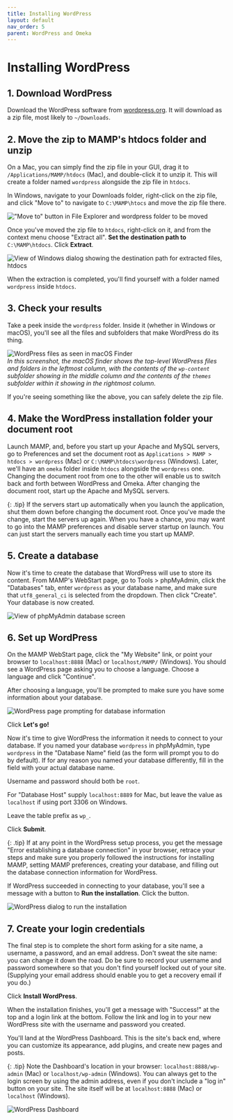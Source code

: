 ```yaml
---
title: Installing WordPress
layout: default
nav_order: 5
parent: WordPress and Omeka
---
```

# Installing WordPress

## 1. Download WordPress

Download the WordPress software from [wordpress.org](https://wordpress.org/download/). It will download as a zip file, most likely to `~/Downloads`. 

## 2. Move the zip to MAMP's htdocs folder and unzip

On a Mac, you can simply find the zip file in your GUI, drag it to `/Applications/MAMP/htdocs` (Mac), and double-click it to unzip it. This will create a folder named `wordpress` alongside the zip file in `htdocs`.

In Windows, navigate to your Downloads folder, right-click on the zip file, and click "Move to" to navigate to `C:\MAMP\htocs` and move the zip file there.

!["Move to" button in File Explorer and wordpress folder to be moved](../assets/wp-moveto.png)

Once you've moved the zip file to `htdocs`, right-click on it, and from the context menu choose "Extract all". **Set the destination path to** `C:\MAMP\htdocs`. Click **Extract**.

![View of Windows dialog showing the destination path for extracted files, htdocs](../assets/wp-windows-extract-htdocs.png)

When the extraction is completed, you'll find yourself with a folder named `wordpress` inside `htdocs`.

## 3. Check your results

Take a peek inside the `wordpress` folder. Inside it (whether in Windows or macOS), you'll see all the files and subfolders that make WordPress do its thing. 

![WordPress files as seen in macOS Finder](../assets/wp-files.png)  
*In this screenshot, the macOS finder shows the top-level WordPress files and folders in the leftmost column, with the contents of the `wp-content` subfolder showing in the middle column and the contents of the `themes` subfolder within it showing in the rightmost column.*

If you're seeing something like the above, you can safely delete the zip file.

## 4. Make the WordPress installation folder your document root

Launch MAMP, and, before you start up your Apache and MySQL servers, go to Preferences and set the document root as `Applications > MAMP > htdocs > wordpress` (Mac) or `C:\MAMP\htdocs\wordpress` (Windows). Later, we'll have an `omeka` folder inside `htdocs` alongside the `wordpress` one. Changing the document root from one to the other will enable us to switch back and forth between WordPress and Omeka. After changing the document root, start up the Apache and MySQL servers.

{: .tip}
If the servers start up automatically when you launch the application, shut them down before changing the document root. Once you've made the change, start the servers up again. When you have a chance, you may want to go into the MAMP preferences and disable server startup on launch. You can just start the servers manually each time you start up MAMP.

## 5. Create a database

Now it's time to create the database that WordPress will use to store its content. From MAMP's WebStart page, go to Tools > phpMyAdmin, click the "Databases" tab, enter `wordpress` as your database name, and make sure that `utf8_general_ci` is selected from the dropdown. Then click "Create". Your database is now created.

![View of phpMyAdmin database screen](../assets/wp-create-db.png)

## 6. Set up WordPress

On the MAMP WebStart page, click the "My Website" link, or point your browser to `localhost:8888` (Mac) or `localhost/MAMP/` (Windows). You should see a WordPress page asking you to choose a language. Choose a language and click "Continue".

After choosing a language, you'll be prompted to make sure you have some information about your database.

![WordPress page prompting for database information](../assets/wp-lets-go.png)

Click **Let's go!**

Now it's time to give WordPress the information it needs to connect to your database. If you named your database `wordpress` in phpMyAdmin, type `wordpress` in the "Database Name" field (as the form will prompt you to do by default). If for any reason you named your database differently, fill in the field with your actual database name.

Username and password should both be `root`.

For "Database Host" supply `localhost:8889` for Mac, but leave the value as `localhost` if using port 3306 on Windows.

Leave the table prefix as `wp_`.

Click **Submit**.

{: .tip}
If at any point in the WordPress setup process, you get the message "Error establishing a database connection" in your browser, retrace your steps and make sure you properly followed the instructions for installing MAMP, setting MAMP preferences, creating your database, and filling out the database connection information for WordPress.

If WordPress succeeded in connecting to your database, you'll see a message with a button to **Run the installation**. Click the button.

![WordPress dialog to run the installation](../assets/wp-all-right-sparky.png)

## 7. Create your login credentials

The final step is to complete the short form asking for a site name, a username, a password, and an email address. Don't sweat the site name: you can change it down the road. Do be sure to record your username and password somewhere so that you don't find yourself locked out of your site. (Supplying your email address should enable you to get a recovery email if you do.) 

Click **Install WordPress**.

When the installation finishes, you'll get a message with "Success!" at the top and a login link at the bottom. Follow the link and log in to your new WordPress site with the username and password you created.

You'll land at the WordPress Dashboard. This is the site's back end, where you can customize its appearance, add plugins, and create new pages and posts. 

{: .tip} 
Note the Dashboard's location in your browser: `localhost:8888/wp-admin` (Mac) or `localhost/wp-admin` (Windows). You can always get to the login screen by using the admin address, even if you don't include a "log in" button on your site. The site itself will be at `localhost:8888` (Mac) or `localhost` (Windows).

![WordPress Dashboard](../assets/wp-dashboard.png)



